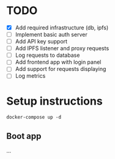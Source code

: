 # TODO

-   [x] Add required infrastructure (db, ipfs)
-   [ ] Implement basic auth server
-   [ ] Add API key support
-   [ ] Add IPFS listener and proxy requests
-   [ ] Log requests to database
-   [ ] Add frontend app with login panel
-   [ ] Add support for requests displaying
-   [ ] Log metrics

# Setup instructions

`docker-compose up -d`

## Boot app

...
